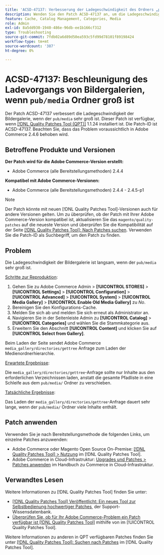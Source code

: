```yaml
---
title: 'ACSD-47137: Verbesserung der Ladegeschwindigkeit des Ordners „pub/media“ der Bildergalerie'
description: Wenden Sie den Patch ACSD-47137 an, um die Ladegeschwindigkeit der Bildergalerie zu verbessern, wenn der Ordner „pub/media“ sehr groß ist.
feature: Cache, Catalog Management, Categories, Media
role: Admin
exl-id: 8a5dd930-1940-486e-96db-ee1b166cf312
type: Troubleshooting
source-git-commit: 7fdb02a6d89d50ea593c5fd99d78101f89198424
workflow-type: tm+mt
source-wordcount: '387'
ht-degree: 0%

---
```


# ACSD-47137: Beschleunigung des Ladevorgangs von Bildergalerien, wenn `pub/media` Ordner groß ist

Der Patch ACSD-47137 verbessert die Ladegeschwindigkeit der Bildergalerie, wenn der `pub/media` sehr groß ist. Dieser Patch ist verfügbar, wenn [[!DNL Quality Patches Tool (QPT)]](https://experienceleague.adobe.com/de/docs/commerce-operations/tools/quality-patches-tool/quality-patches-tool-to-self-serve-quality-patches) 1.1.24 installiert ist. Die Patch-ID ist ACSD-47137. Beachten Sie, dass das Problem voraussichtlich in Adobe Commerce 2.4.6 behoben wird.

## Betroffene Produkte und Versionen

**Der Patch wird für die Adobe Commerce-Version erstellt:**
* Adobe Commerce (alle Bereitstellungsmethoden) 2.4.4

**Kompatibel mit Adobe Commerce-Versionen:**
* Adobe Commerce (alle Bereitstellungsmethoden) 2.4.4 - 2.4.5-p1

>[!NOTE]
>
>Der Patch könnte mit neuen [!DNL Quality Patches Tool]-Versionen auch für andere Versionen gelten. Um zu überprüfen, ob der Patch mit Ihrer Adobe Commerce-Version kompatibel ist, aktualisieren Sie das `magento/quality-patches` auf die neueste Version und überprüfen Sie die Kompatibilität auf der Seite [[!DNL Quality Patches Tool]: Nach Patches suchen](https://experienceleague.adobe.com/tools/commerce-quality-patches/index.html?lang=de). Verwenden Sie die Patch-ID als Suchbegriff, um den Patch zu finden.

## Problem

Die Ladegeschwindigkeit der Bildergalerie ist langsam, wenn der `pub/media` sehr groß ist.

<u>Schritte zur Reproduktion</u>:

1. Gehen Sie zu Adobe Commerce Admin > **[!UICONTROL STORES]** > **[!UICONTROL Settings]** > **[!UICONTROL Configuration]** > **[!UICONTROL Advanced]** > **[!UICONTROL System]** > **[!UICONTROL Media Gallery]** > **[!UICONTROL Enable Old Media Gallery]** zu _No_.
1. Bereinigen Sie den Konfigurations-Cache.
1. Melden Sie sich ab und melden Sie sich erneut als Administrator an.
1. Navigieren Sie in der Seitenleiste Admin zu **[!UICONTROL Catalog]** > **[!UICONTROL Categories]** und wählen Sie die Stammkategorie aus.
1. Erweitern Sie den Abschnitt **[!UICONTROL Content]** und klicken Sie auf **[!UICONTROL Select from Gallery]**.

Beim Laden der Seite sendet Adobe Commerce `media_gallery/directories/gettree` Anfrage zum Laden der Medienordnerhierarchie.

<u>Erwartete Ergebnisse</u>:

Die `media_gallery/directories/gettree`-Anfrage sollte nur Inhalte aus den erforderlichen Verzeichnissen laden, anstatt die gesamte Pfadliste in eine Schleife aus dem `pub/media/` Ordner zu verschieben.

<u>Tatsächliche Ergebnisse</u>:

Das Laden der `media_gallery/directories/gettree`-Anfrage dauert sehr lange, wenn der `pub/media/` Ordner viele Inhalte enthält.

## Patch anwenden

Verwenden Sie je nach Bereitstellungsmethode die folgenden Links, um einzelne Patches anzuwenden:

* Adobe Commerce oder Magento Open Source On-Premise: [[!DNL Quality Patches Tool] > Nutzung](/help/tools/quality-patches-tool/usage.md) im [!DNL Quality Patches Tool].
* Adobe Commerce in Cloud-Infrastruktur: [Upgrades und Patches > Patches anwenden](https://experienceleague.adobe.com/docs/commerce-cloud-service/user-guide/develop/upgrade/apply-patches.html?lang=de) im Handbuch zu Commerce in Cloud-Infrastruktur.

## Verwandtes Lesen

Weitere Informationen zu [!DNL Quality Patches Tool] finden Sie unter:

* [[!DNL Quality Patches Tool] Veröffentlicht: Ein neues Tool zur Selbstbedienung hochwertiger Patches &#x200B;](https://experienceleague.adobe.com/de/docs/commerce-operations/tools/quality-patches-tool/quality-patches-tool-to-self-serve-quality-patches) der Support-Wissensdatenbank.
* [Überprüfen Sie, ob für Ihr Adobe Commerce-Problem ein Patch verfügbar ist [!DNL Quality Patches Tool]](/help/tools/quality-patches-tool/patches-available-in-qpt/check-patch-for-magento-issue-with-magento-quality-patches.md) mithilfe von im [!UICONTROL Quality Patches Tool].


Weitere Informationen zu anderen in QPT verfügbaren Patches finden Sie unter [[!DNL Quality Patches Tool]: Suchen nach Patches](https://experienceleague.adobe.com/tools/commerce-quality-patches/index.html?lang=de) im [!DNL Quality Patches Tool].

